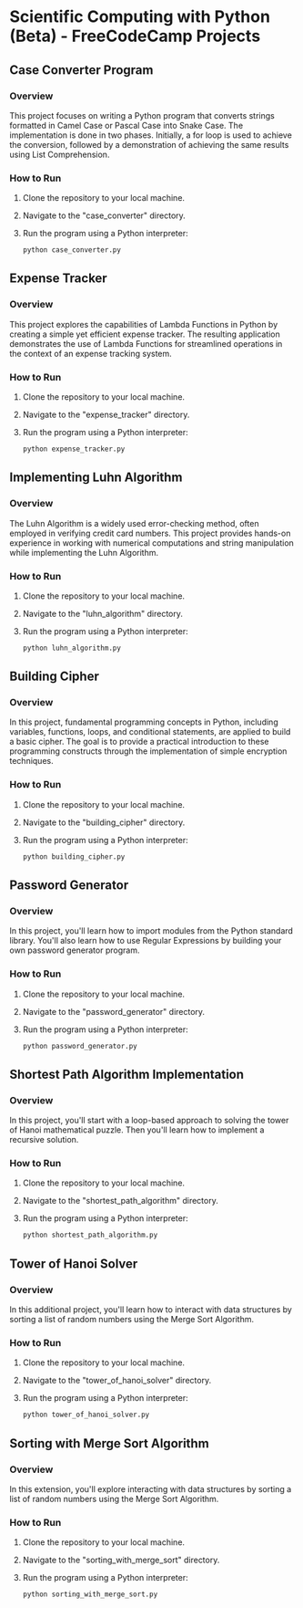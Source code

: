 # Scientific Computing with Python (Beta) - FreeCodeCamp Projects

## Case Converter Program

### Overview
This project focuses on writing a Python program that converts strings formatted in Camel Case or Pascal Case into Snake Case. The implementation is done in two phases. Initially, a for loop is used to achieve the conversion, followed by a demonstration of achieving the same results using List Comprehension.

### How to Run
1. Clone the repository to your local machine.
2. Navigate to the "case_converter" directory.
3. Run the program using a Python interpreter:

    ```bash
    python case_converter.py
    ```

## Expense Tracker

### Overview
This project explores the capabilities of Lambda Functions in Python by creating a simple yet efficient expense tracker. The resulting application demonstrates the use of Lambda Functions for streamlined operations in the context of an expense tracking system.

### How to Run
1. Clone the repository to your local machine.
2. Navigate to the "expense_tracker" directory.
3. Run the program using a Python interpreter:

    ```bash
    python expense_tracker.py
    ```

## Implementing Luhn Algorithm

### Overview
The Luhn Algorithm is a widely used error-checking method, often employed in verifying credit card numbers. This project provides hands-on experience in working with numerical computations and string manipulation while implementing the Luhn Algorithm.

### How to Run
1. Clone the repository to your local machine.
2. Navigate to the "luhn_algorithm" directory.
3. Run the program using a Python interpreter:

    ```bash
    python luhn_algorithm.py
    ```

## Building Cipher

### Overview
In this project, fundamental programming concepts in Python, including variables, functions, loops, and conditional statements, are applied to build a basic cipher. The goal is to provide a practical introduction to these programming constructs through the implementation of simple encryption techniques.

### How to Run
1. Clone the repository to your local machine.
2. Navigate to the "building_cipher" directory.
3. Run the program using a Python interpreter:

    ```bash
    python building_cipher.py
    ```

## Password Generator

### Overview
In this project, you'll learn how to import modules from the Python standard library. You'll also learn how to use Regular Expressions by building your own password generator program.

### How to Run
1. Clone the repository to your local machine.
2. Navigate to the "password_generator" directory.
3. Run the program using a Python interpreter:

    ```bash
    python password_generator.py
    ```

## Shortest Path Algorithm Implementation

### Overview
In this project, you'll start with a loop-based approach to solving the tower of Hanoi mathematical puzzle. Then you'll learn how to implement a recursive solution.

### How to Run
1. Clone the repository to your local machine.
2. Navigate to the "shortest_path_algorithm" directory.
3. Run the program using a Python interpreter:

    ```bash
    python shortest_path_algorithm.py
    ```

## Tower of Hanoi Solver

### Overview
In this additional project, you'll learn how to interact with data structures by sorting a list of random numbers using the Merge Sort Algorithm.

### How to Run
1. Clone the repository to your local machine.
2. Navigate to the "tower_of_hanoi_solver" directory.
3. Run the program using a Python interpreter:

    ```bash
    python tower_of_hanoi_solver.py
    ```

## Sorting with Merge Sort Algorithm

### Overview
In this extension, you'll explore interacting with data structures by sorting a list of random numbers using the Merge Sort Algorithm.

### How to Run
1. Clone the repository to your local machine.
2. Navigate to the "sorting_with_merge_sort" directory.
3. Run the program using a Python interpreter:

    ```bash
    python sorting_with_merge_sort.py
    ```
